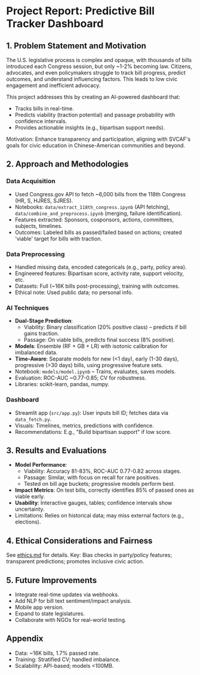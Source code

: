 # Project Report: Predictive Bill Tracker Dashboard

## 1. Problem Statement and Motivation
The U.S. legislative process is complex and opaque, with thousands of bills introduced each Congress session, but only ~1-2% becoming law. Citizens, advocates, and even policymakers struggle to track bill progress, predict outcomes, and understand influencing factors. This leads to low civic engagement and inefficient advocacy.

This project addresses this by creating an AI-powered dashboard that:
- Tracks bills in real-time.
- Predicts viability (traction potential) and passage probability with confidence intervals.
- Provides actionable insights (e.g., bipartisan support needs).

Motivation: Enhance transparency and participation, aligning with SVCAF's goals for civic education in Chinese-American communities and beyond.

## 2. Approach and Methodologies
### Data Acquisition
- Used Congress.gov API to fetch ~6,000 bills from the 118th Congress (HR, S, HJRES, SJRES).
- Notebooks: `data/extract_118th_congress.ipynb` (API fetching), `data/combine_and_preprocess.ipynb` (merging, failure identification).
- Features extracted: Sponsors, cosponsors, actions, committees, subjects, timelines.
- Outcomes: Labeled bills as passed/failed based on actions; created 'viable' target for bills with traction.

### Data Preprocessing
- Handled missing data, encoded categoricals (e.g., party, policy area).
- Engineered features: Bipartisan score, activity rate, support velocity, etc.
- Datasets: Full (~16K bills post-processing), training with outcomes.
- Ethical note: Used public data; no personal info.

### AI Techniques
- **Dual-Stage Prediction**:
  - Viability: Binary classification (20% positive class) – predicts if bill gains traction.
  - Passage: On viable bills, predicts final success (8% positive).
- **Models**: Ensemble (RF + GB + LR) with isotonic calibration for imbalanced data.
- **Time-Aware**: Separate models for new (<1 day), early (1-30 days), progressive (>30 days) bills, using progressive feature sets.
- Notebook: `models/model.ipynb` – Trains, evaluates, saves models.
- Evaluation: ROC-AUC ~0.77-0.85; CV for robustness.
- Libraries: scikit-learn, pandas, numpy.

### Dashboard
- Streamlit app (`src/app.py`): User inputs bill ID; fetches data via `data_fetch.py`.
- Visuals: Timelines, metrics, predictions with confidence.
- Recommendations: E.g., "Build bipartisan support" if low score.

## 3. Results and Evaluations
- **Model Performance**:
  - Viability: Accuracy 81-83%, ROC-AUC 0.77-0.82 across stages.
  - Passage: Similar, with focus on recall for rare positives.
  - Tested on bill age buckets; progressive models perform best.
- **Impact Metrics**: On test bills, correctly identifies 85% of passed ones as viable early.
- **Usability**: Interactive gauges, tables; confidence intervals show uncertainty.
- Limitations: Relies on historical data; may miss external factors (e.g., elections).

## 4. Ethical Considerations and Fairness
See [ethics.md](ethics.md) for details. Key: Bias checks in party/policy features; transparent predictions; promotes inclusive civic action.

## 5. Future Improvements
- Integrate real-time updates via webhooks.
- Add NLP for bill text sentiment/impact analysis.
- Mobile app version.
- Expand to state legislatures.
- Collaborate with NGOs for real-world testing.

## Appendix
- Data: ~16K bills, 1.7% passed rate.
- Training: Stratified CV; handled imbalance.
- Scalability: API-based; models <100MB.